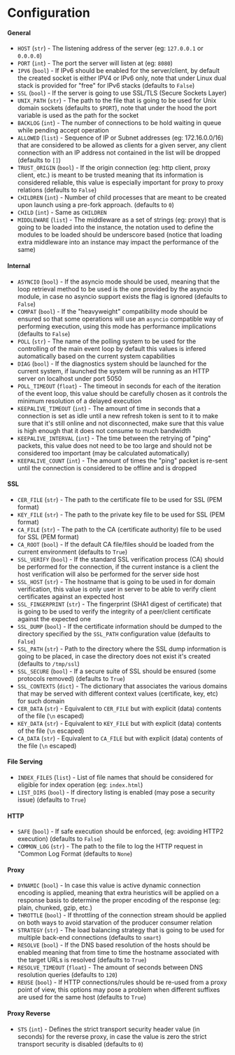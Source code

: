 # Configuration

#### General

* `HOST` (`str`) - The listening address of the server (eg: `127.0.0.1` or `0.0.0.0`)
* `PORT` (`int`) - The port the server will listen at (eg: `8080`)
* `IPV6` (`bool`) - If IPv6 should be enabled for the server/client, by default the created socket is either IPV4
or IPv6 only, note that under Linux dual stack is provided for "free" for IPv6 stacks (defaults to `False`)
* `SSL` (`bool`) - If the server is going to use SSL/TLS (Secure Sockets Layer)
* `UNIX_PATH` (`str`) - The path to the file that is going to be used for Unix domain sockets (defaults to `$PORT`),
note that under the hood the port variable is used as the path for the socket
* `BACKLOG` (`int`) - The number of connections to be hold waiting in queue while pending accept operation
* `ALLOWED` (`list`) - Sequence of IP or Subnet addresses (eg: 172.16.0.0/16) that are considered to be allowed as clients
for a given server, any client connection with an IP address not contained in the list will be dropped (defaults to `[]`)
* `TRUST_ORIGIN` (`bool`) - If the origin connection (eg: http client, proxy client, etc.) is meant to be trusted meaning that
its information is considered reliable, this value is especially important for proxy to proxy relations (defaults to `False`)
* `CHILDREN` (`int`) - Number of child processes that are meant to be created upon launch using a pre-fork approach. (defaults to `0`)
* `CHILD` (`int`) - Same as `CHILDREN`
* `MIDDLEWARE` (`list`) - The middleware as a set of strings (eg: proxy) that is going to be loaded into the instance, the notation
used to define the modules to be loaded should be underscore based (notice that loading extra middleware into an instance may impact the
performance of the same)

#### Internal

* `ASYNCIO` (`bool`) - If the asyncio mode should be used, meaning that the loop retrieval method to
be used is the one provided by the asyncio module, in case no asyncio support exists the flag is ignored
(defaults to `False`)
* `COMPAT` (`bool`) - If the "heavyweight" compatibility mode should be ensured so that some operations will
use an `asyncio` compatible way of performing execution, using this mode has performance implications
(defaults to `False`)
* `POLL` (`str`) - The name of the polling system to be used for the controlling of the main event loop
by default this values is infered automatically based on the current system capabilities
* `DIAG` (`bool`) - If the diagnostics system should be launched for the current system, if launched the
system will be running as an HTTP server on localhost under port 5050
* `POLL_TIMEOUT` (`float`) - The timeout in seconds for each of the iteration of the event loop, this value
should be carefully chosen as it controls the minimum resolution of a delayed execution
* `KEEPALIVE_TIMEOUT` (`int`) - The amount of time in seconds that a connection is set as idle until a
new refresh token is sent to it to make sure that it's still online and not disconnected, make sure that this
value is high enough that it does not consume to much bandwidth
* `KEEPALIVE_INTERVAL` (`int`) - The time between the retrying of "ping" packets, this value does not
need to be too large and should not be considered too important (may be calculated automatically)
* `KEEPALIVE_COUNT` (`int`) - The amount of times the "ping" packet is re-sent until the connection is
considered to be offline and is dropped

#### SSL

* `CER_FILE` (`str`) - The path to the certificate file to be used for SSL (PEM format)
* `KEY_FILE` (`str`) - The path to the private key file to be used for SSL (PEM format)
* `CA_FILE` (`str`) - The path to the CA (certificate authority) file to be used for SSL (PEM format)
* `CA_ROOT` (`bool`) - If the default CA file/files should be loaded from the current environment (defaults to `True`)
* `SSL_VERIFY` (`bool`) - If the standard SSL verification process (CA) should be performed for the connection,
if the current instance is a client the host verification will also be performed for the server side host
* `SSL_HOST` (`str`) - The hostname that is going to be used in for domain verification, this value is only
user in server to be able to verify client certificates  against an expected host
* `SSL_FINGERPRINT` (`str`) - The fingerprint (SHA1 digest of certificate) that is going to be used to verify the
integrity of a peer/client certificate against the expected one
* `SSL_DUMP` (`bool`) - If the certificate information should be dumped to the directory specified by the
`SSL_PATH` configuration value (defaults to `False`)
* `SSL_PATH` (`str`) - Path to the directory where the SSL dump information is going to be placed, in case
the directory does not exist it's created (defaults to `/tmp/ssl`)
* `SSL_SECURE` (`bool`) - If a secure suite of SSL should be ensured (some protocols removed) (defaults to `True`)
* `SSL_CONTEXTS` (`dict`) - The dictionary that associates the various domains that may be served with different
context values (certificate, key, etc) for such domain
* `CER_DATA` (`str`) - Equivalent to `CER_FILE` but with explicit (data) contents of the file (`\n` escaped)
* `KEY_DATA` (`str`) - Equivalent to `KEY_FILE` but with explicit (data) contents of the file (`\n` escaped)
* `CA_DATA` (`str`) - Equivalent to `CA_FILE` but with explicit (data) contents of the file (`\n` escaped)

#### File Serving

* `INDEX_FILES` (`list`) - List of file names that should be considered for eligible for index operation (eg: `index.html`)
* `LIST_DIRS` (`bool`) - If directory listing is enabled (may pose a security issue) (defaults to `True`)

#### HTTP

* `SAFE` (`bool`) - If safe execution should be enforced, (eg: avoiding HTTP2 execution) (defaults to `False`)
* `COMMON_LOG` (`str`) - The path to the file to log the HTTP request in "Common Log Format (defaults to `None`)

#### Proxy

* `DYNAMIC` (`bool`) - In case this value is active dynamic connection encoding is applied, meaning that extra
heuristics will be applied on a response basis to determine the proper encoding of the response (eg: plain, chunked, gzip, etc.)
* `THROTTLE` (`bool`) - If throttling of the connection stream should be applied on both ways to avoid starvation
of the producer consumer relation
* `STRATEGY` (`str`) - The load balancing strategy that is going to be used for multiple back-end connections (defaults to `smart`)
* `RESOLVE` (`bool`) - If the DNS based resolution of the hosts should be enabled meaning that from time to time the hostname
associated with the target URLs is resolved (defaults to `True`)
* `RESOLVE_TIMEOUT` (`float`) - The amount of seconds between DNS resolution queries (defaults to `120`)
* `REUSE` (`bool`) - If HTTP connections/rules should be re-used from a proxy point of view, this options may pose a problem when
different suffixes are used for the same host (defaults to `True`)

#### Proxy Reverse

* `STS` (`int`) - Defines the strict transport security header value (in seconds) for the reverse proxy, in case
the value is zero the strict transport security is disabled (defaults to `0`)
